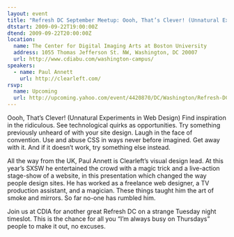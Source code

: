 ```yaml
---
layout: event
title: "Refresh DC September Meetup: Oooh, That’s Clever! (Unnatural Experiments in Web Design)"
dtstart: 2009-09-22T19:00:00Z
dtend: 2009-09-22T20:00:00Z
location:
  name: The Center for Digital Imaging Arts at Boston University
  address: 1055 Thomas Jefferson St. NW, Washington, DC 20007
  url: http://www.cdiabu.com/washington-campus/
speakers:
  - name: Paul Annett
    url: http://clearleft.com/
rsvp:
  name: Upcoming
  url: http://upcoming.yahoo.com/event/4420870/DC/Washington/Refresh-DC-September-Meetup-Oooh-That39s-Clever-Unnatural-Experiments-in-Web-Design/The-Center-for-Digital-Imaging-Arts-at-Boston-University/
---
```


Oooh, That’s Clever! (Unnatural Experiments in Web Design)
Find inspiration in the ridiculous. See technological quirks as opportunities. Try something previously unheard of with your site design. Laugh in the face of convention. Use and abuse CSS in ways never before imagined. Get away with it. And if it doesn’t work, try something else instead.

All the way from the UK, Paul Annett is Clearleft’s visual design lead. At this year’s SXSW he entertained the crowd with a magic trick and a live-action stage-show of a website, in this presentation which changed the way people design sites. He has worked as a freelance web designer, a TV production assistant, and a magician. These things taught him the art of smoke and mirrors. So far no-one has rumbled him.

Join us at CDIA for another great Refresh DC on a strange Tuesday night timeslot. This is the chance for all you “I’m always busy on Thursdays” people to make it out, no excuses.
